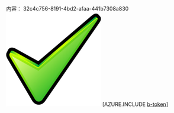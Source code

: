 内容︰ 32c4c756-8191-4bd2-afaa-441b7308a830![图像](1a8660e0-e069-4cd2-9c01-1120ba61efbf.png)
[AZURE.INCLUDE [b-token](cbe3542a-5b03-4caf-9029-0eefcfd222a0.md)]
